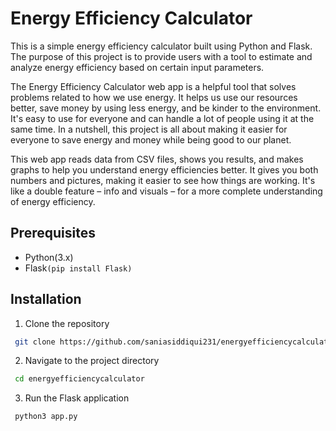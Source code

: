 
# Energy Efficiency Calculator

This is a simple energy efficiency calculator built using Python and Flask. The purpose of this project is to provide users with a tool to estimate and analyze energy efficiency based on certain input parameters.

The Energy Efficiency Calculator web app is a helpful tool that solves problems related to how we use energy. It helps us use our resources better, save money by using less energy, and be kinder to the environment. It's easy to use for everyone and can handle a lot of people using it at the same time. In a nutshell, this project is all about making it easier for everyone to save energy and money while being good to our planet.

This web app reads data from CSV files, shows you results, and makes graphs to help you understand energy efficiencies better. It gives you both numbers and pictures, making it easier to see how things are working. It's like a double feature – info and visuals – for a more complete understanding of energy efficiency.


## Prerequisites

- Python(3.x)
- Flask```(pip install Flask)```


## Installation

1. Clone the repository

```bash
 git clone https://github.com/saniasiddiqui231/energyefficiencycalculator.git

```

2. Navigate to the project directory

```bash
 cd energyefficiencycalculator

```

3. Run the Flask application

```bash
 python3 app.py

```
    